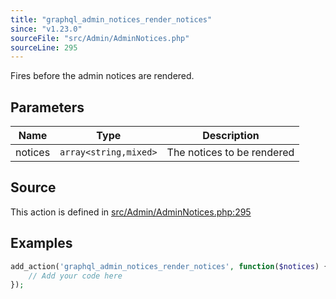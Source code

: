 ```yaml
---
title: "graphql_admin_notices_render_notices"
since: "v1.23.0"
sourceFile: "src/Admin/AdminNotices.php"
sourceLine: 295
---
```



Fires before the admin notices are rendered.

## Parameters

| Name | Type | Description |
|------|------|-------------|
| notices | `array<string,mixed>` | The notices to be rendered |


## Source

This action is defined in [src/Admin/AdminNotices.php:295](https://github.com/wp-graphql/wp-graphql/blob/develop/src/Admin/AdminNotices.php#L295)


## Examples

```php
add_action('graphql_admin_notices_render_notices', function($notices) {
    // Add your code here
});
```